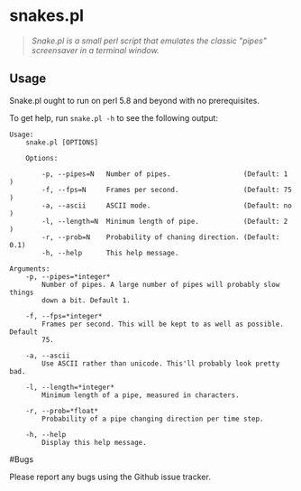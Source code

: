 # snakes.pl

> *Snake.pl is a small perl script that emulates the classic "pipes" screensaver
in a terminal window.*

## Usage

Snake.pl ought to run on perl 5.8 and beyond with no prerequisites.

To get help, run `snake.pl -h` to see the following output:

```
Usage:
    snake.pl [OPTIONS]

    Options:

        -p, --pipes=N   Number of pipes.                  (Default: 1  )
        -f, --fps=N     Frames per second.                (Default: 75 )
        -a, --ascii     ASCII mode.                       (Default: no )
        -l, --length=N  Minimum length of pipe.           (Default: 2  )
        -r, --prob=N    Probability of chaning direction. (Default: 0.1)
        -h, --help      This help message.

Arguments:
    -p, --pipes=*integer*
        Number of pipes. A large number of pipes will probably slow things
        down a bit. Default 1.

    -f, --fps=*integer*
        Frames per second. This will be kept to as well as possible. Default
        75.

    -a, --ascii
        Use ASCII rather than unicode. This'll probably look pretty bad.

    -l, --length=*integer*
        Minimum length of a pipe, measured in characters.

    -r, --prob=*float*
        Probability of a pipe changing direction per time step.

    -h, --help
        Display this help message.
```

#Bugs

Please report any bugs using the Github issue tracker.
